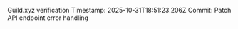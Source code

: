 Guild.xyz verification
Timestamp: 2025-10-31T18:51:23.206Z
Commit: Patch API endpoint error handling